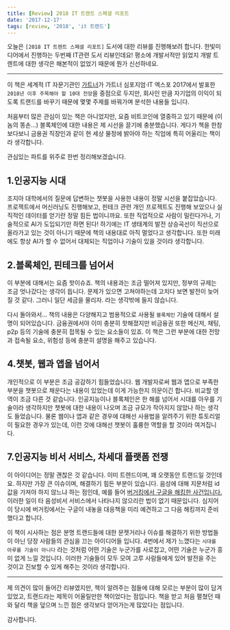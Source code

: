 ```yaml
---
title: [Review] 2018 IT 트렌트 스페셜 리포트
date: '2017-12-17'
tags: [review, '2018', 'it 트렌드']
---
```


오늘은 `[2018 IT 트렌트 스페셜 리포트]` 도서에 대한 리뷰를 진행해보려 합니다.
한빛미디어에서 진행하는 두번째 IT관련 도서 리뷰인데요! 평소에 개발서적만 읽었지
개발 트렌트에 대한 생각은 해본적이 없었기 때문에 뭔가 신선하네요.

---

이 책은 세계적 IT 자문기관인 [가트너](https://www.gartner.com)가
가트너 심포지엄·IT 엑스포 2017에서 발표한 `2018년 이후 주목해야 할 10대 전망`을 중점으로 두지만,
회사인 만큼 자기업의 이익이 되도록 트랜드를 바꾸기 때문에 몇몇 주제를 바꿔가며 분석한 내용들 입니다.

처음부터 많은 관심이 있는 책은 아니었지만, 요즘 비트코인에 열중하고 있기 때문에 (이놈의 똥손...)
블록체인에 대한 내용은 제 시선을 끌기에 충분했습니다. 게다가 책을 한참 보다보니 금용권 직장인과 같이
현 세상 물정에 밝아야 하는 직업에 특히 어울리는 책이라 생각합니다.

관심있는 파트를 위주로 한번 정리해보겠습니다.

## 1.인공지능 시대

조지아 대학에서의 질문에 답변하는 챗봇을 사용한 내용이 정말 시선을 붙잡았습니다. 프로젝트에서 머신러닝도
진행해보고, 핀테크 관련 개인 프로젝트도 진행해 보았으나 실직적인 데이터를 얻기란 정말 힘든 법이니까요.
또한 직업적으로 사람이 밀린다거나, 기술적으로 AI가 도입되기만 하면 된다! 하기에는
IT 생태계의 발전 상승곡선이 직선으로 올라가고 있는 것이 아니기 때문에 책의 내용대로
아직 멀었다고 생각합니다. 또한 미래에도 항상 AI가 할 수 없어서
대체되는 직업이나 기술이 있을 것이라 생각합니다.

## 2.블록체인, 핀테크를 넘어서

이 부분에 대해서는 요즘 핫이슈죠. 책의 내용과는 조금 떨어져 있지만, 정부의 규제는
조금 엇나갔다는 생각이 듭니다. 문제가 있으면 고쳐야하는데 고치다 보면 발전이 늦어질 것 같다.
그러니 일단 세금을 물리자. 라는 생각밖에 들지 않습니다.

다시 돌아와서... 책의 내용은 다양해지고 범용적으로 사용될 `블록체인` 기술에 대해서 설명이 되어있습니다.
금융권에서야 이미 충분히 핫해졌지만 비금융권 또한 메신저, 채팅, p2p 등의 기술에 충분히 접목될 수 있는
요소들이 있죠. 이 책은 그런 부분에 대한 전망과 접속될 요소, 위험성 등에 충분히 설명을 해주고 있습니다.

## 4.챗봇, 웹과 앱을 넘어서

개인적으로 이 부분은 조금 공감하기 힘들었습니다. 웹 개발자로써 웹과 앱으로 부족한 부분을 챗봇으로
채운다는 내용이 있었는데 이게 가능한지 의문이긴 합니다. 비교할 영역이 조금 다른 것 같습니다.
인공지능이나 블록체인은 한 해를 넘어서 시대를 아우를 기술이라 생각하지만 챗봇에 대한 내용이 나오며
조금 규모가 작아지지 않았나 하는 생각도 들었습니다. 물론 웹이나 앱과 같은 경우에 대해선
사용법을 알려주기 위한 튜토리얼이 필요한 경우가 있는데, 이런 것에 대해선 챗봇이
훌륭한 역할을 할 것이라 여겨집니다.

## 7.인공지능 비서 서비스, 차세대 플랫폼 전쟁

이 아이디어는 정말 괜찮은 것 같습니다. 이미 트렌드이며, 꽤 오랫동안 트랜드일 것인데요. 하지만 가장 큰
이슈이며, 해결하기 힘든 부분이 있습니다. 음성에 대해 지문처럼 id값을 가져야 하지 않느냐 하는 점인데,
예를 들어 [버거킹에서 구글을 해킹한 사건입니다.](https://1boon.kakao.com/5minute_lab/59ac1cf46a8e5100011218ae)
이러한 일이 타 음성비서 서비스에서 나타나지 않으리란 법이 없기 때문입니다. 심지어 이 당시에
버거킹에서는 구글이 내놓을 대응책을 미리 예견하고 그 다음 해킹까지 준비했다고 합니다.

이 책이 시사하는 점은 분명 트랜드들에 대한 문젯거리나 이슈를 해결하기 위한 방법들이 아닌 당장 사람들의
관심을 끄는 아이디어들 입니다. 4번에서 제가 느꼈다는 `시대를 아루를 기술이 아니다` 라는 것처럼
어떤 기술은 누군가를 사로잡고, 어떤 기술은 누군가 흥미 없게 느낄 것입니다. 이러한 기술들이 모두 모여
고루 사람들에게 있어 발전을 주는 것이고 진보할 수 있게 해주는 것이라 생각합니다.

---

제 의견이 많이 들어간 리뷰였지만, 책이 알려주는 점들에 대해 모르는 부분이 많이 담겨있었고,
트랜드라는 제목이 어울릴만한 책이었다는 점입니다. 책을 받고 처음 펼쳤던 때와 달리 책을 덮으며 느낀 점은
생각보다 얻어가는게 많았다는 점입니다.

감사합니다.
